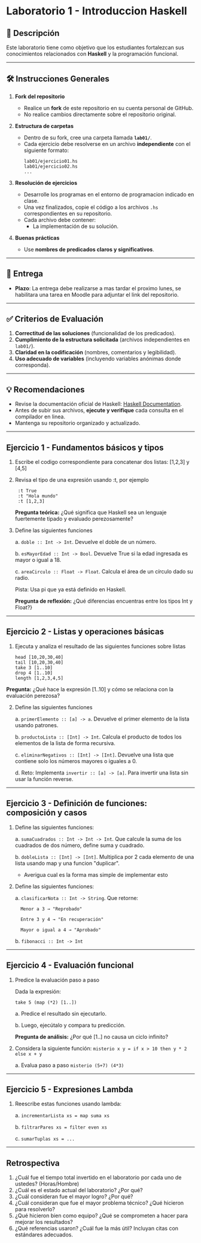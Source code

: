 # Laboratorio 1 - Introduccion Haskell

## 📌 Descripción  
Este laboratorio tiene como objetivo que los estudiantes fortalezcan sus conocimientos relacionados con **Haskell** y la programación funcional.

---

## 🛠️ Instrucciones Generales  

1. **Fork del repositorio**  
   - Realice un **fork** de este repositorio en su cuenta personal de GitHub.  
   - No realice cambios directamente sobre el repositorio original.  

2. **Estructura de carpetas**  
   - Dentro de su fork, cree una carpeta llamada **`lab01/`**.  
   - Cada ejercicio debe resolverse en un archivo **independiente** con el siguiente formato:  
     ```
     lab01/ejercicio01.hs
     lab01/ejercicio02.hs
     ...
     ```  

3. **Resolución de ejercicios**  
   - Desarrolle los programas en el entorno de programacion indicado en clase.  
   - Una vez finalizados, copie el código a los archivos `.hs` correspondientes en su repositorio.  
   - Cada archivo debe contener:
     - La implementación de su solución.  

4. **Buenas prácticas**  
   - Use **nombres de predicados claros y significativos**.
---

## 🚀 Entrega  

- **Plazo**: La entrega debe realizarse a mas tardar el proximo lunes, se habilitara una tarea en Moodle para adjuntar el link del repositorio.

---

## ✅ Criterios de Evaluación  

1. **Correctitud de las soluciones** (funcionalidad de los predicados).  
2. **Cumplimiento de la estructura solicitada** (archivos independientes en `lab01/`).  
3. **Claridad en la codificación** (nombres, comentarios y legibilidad).  
4. **Uso adecuado de variables** (incluyendo variables anónimas donde corresponda).  

---

## 💡 Recomendaciones  

- Revise la documentación oficial de Haskell: [Haskell Documentation](https://www.haskell.org/documentation/).  
- Antes de subir sus archivos, **ejecute y verifique** cada consulta en el compilador en linea.  
- Mantenga su repositorio organizado y actualizado.

---

## Ejercicio 1 - Fundamentos básicos y tipos

1. Escribe el codigo correspondiente para concatenar dos listas: [1,2,3] y [4,5]
2. Revisa el tipo de una expresión usando :t, por ejemplo

     ```  
      :t True
      :t "Hola mundo"
      :t [1,2,3]
     ```

   **Pregunta teórica:**
      ¿Qué significa que Haskell sea un lenguaje fuertemente tipado y evaluado perezosamente?

3. Define las siguientes funciones

   a. ``doble :: Int -> Int``. Devuelve el doble de un número.
   
   b. ``esMayorEdad :: Int -> Bool``. Devuelve True si la edad ingresada es mayor o igual a 18.
   
   c. ``areaCirculo :: Float -> Float``. Calcula el área de un círculo dado su radio.
      
      Pista: Usa pi que ya está definido en Haskell.

   **Pregunta de reflexión:**
      ¿Qué diferencias encuentras entre los tipos Int y Float?}

---


## Ejercicio 2 - Listas y operaciones básicas

1. Ejecuta y analiza el resultado de las siguientes funciones sobre listas

   ```
   head [10,20,30,40]
   tail [10,20,30,40]
   take 3 [1..10]
   drop 4 [1..10]
   length [1,2,3,4,5]
   ```
   
**Pregunta:**
¿Qué hace la expresión [1..10] y cómo se relaciona con la evaluación perezosa?

2. Define las siguientes funciones

   a. ``primerElemento :: [a] -> a``. Devuelve el primer elemento de la lista usando patrones.
   
   b. ``productoLista :: [Int] -> Int``. Calcula el producto de todos los elementos de la lista de forma recursiva.
   
   c. ``eliminarNegativos :: [Int] -> [Int]``. Devuelve una lista que contiene solo los números mayores o iguales a 0.

   d. Reto: Implementa ``invertir :: [a] -> [a]``. Para invertir una lista sin usar la función reverse.


---

## Ejercicio 3 - Definición de funciones: composición y casos

1. Define las siguientes funciones:

   a. ``sumaCuadrados :: Int -> Int -> Int``. Que calcule la suma de los cuadrados de dos número, define suma y cuadrado.

   b. ``dobleLista :: [Int] -> [Int]``. Multiplica por 2 cada elemento de una lista usando map y una funcion "duplicar".

      * Averigua cual es la forma mas simple de implementar esto

2. Define las siguientes funciones:

   a. ``clasificarNota :: Int -> String``. Que retorne:

         Menor a 3 → "Reprobado"
         
         Entre 3 y 4 → "En recuperación"
         
         Mayor o igual a 4 → "Aprobado"
         
   b. ``fibonacci :: Int -> Int``


---

## Ejercicio 4 - Evaluación funcional

1. Predice la evaluación paso a paso

   Dada la expresión:

   ``take 5 (map (*2) [1..])``

   a. Predice el resultado sin ejecutarlo.

   b. Luego, ejecútalo y compara tu predicción.

   **Pregunta de análisis:**
   ¿Por qué [1..] no causa un ciclo infinito?


2. Considera la siguiente función: ``misterio x y = if x > 10 then y * 2 else x + y``

   a. Evalua paso a paso ``misterio (5+7) (4*3)``

---

## Ejercicio 5 - Expresiones Lambda

1. Reescribe estas funciones usando lambda:

   a. ``incrementarLista xs = map suma xs``
   
   b. ``filtrarPares xs = filter even xs``

   c. ``sumarTuplas xs = ...``

---


## Retrospectiva
1. ¿Cuál fue el tiempo total invertido en el laboratorio por cada uno de ustedes? (Horas/Hombre)
2. ¿Cuál es el estado actual del laboratorio? ¿Por qué?
3. ¿Cuál consideran fue el mayor logro? ¿Por qué?
4. ¿Cuál consideran que fue el mayor problema técnico? ¿Qué hicieron para resolverlo?
5. ¿Qué hicieron bien como equipo? ¿Qué se comprometen a hacer para mejorar los resultados?
6. ¿Qué referencias usaron? ¿Cuál fue la más útil? Incluyan citas con estándares adecuados.

